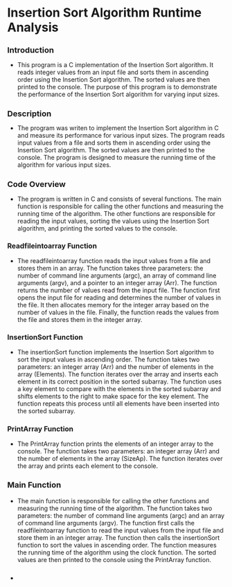 # Insertion Sort Algorithm Runtime Analysis
<h2 style = "font-size : 18px";>Introduction </h2><ul><li> This program is a C implementation of the Insertion Sort algorithm. It reads integer values from an input file and sorts them in ascending order using the Insertion Sort algorithm. The sorted values are then printed to the console. The purpose of this program is to demonstrate the performance of the Insertion Sort algorithm for varying input sizes.</li></ul>

<h2 style = "font-size : 18px";> Description</h2><ul><li>The program was writen to implement the Insertion Sort algorithm in C and measure its performance for various input sizes. The program reads input values from a file and sorts them in ascending order using the Insertion Sort algorithm. The sorted values are then printed to the console. The program is designed to measure the running time of the algorithm for various input sizes. </li></ul>

<h2 style = "font-size : 18px";>Code Overview </h2><ul><li>The program is written in C and consists of several functions. The main function is responsible for calling the other functions and measuring the running time of the algorithm. The other functions are responsible for reading the input values, sorting the values using the Insertion Sort algorithm, and printing the sorted values to the console. </li></ul>

<h3 style = "font-size : 16px">Readfileintoarray Function </h3><ul><li>
The readfileintoarray function reads the input values from a file and stores them in an array. The function takes three parameters: the number of command line arguments (argc), an array of command line arguments (argv), and a pointer to an integer array (Arr). The function returns the number of values read from the input file. The function first opens the input file for reading and determines the number of values in the file. It then allocates memory for the integer array based on the number of values in the file. Finally, the function reads the values from the file and stores them in the integer array.</li></ul>

<h3 style = "font-size : 16px">InsertionSort Function</h3><ul><li>
The insertionSort function implements the Insertion Sort algorithm to sort the input values in ascending order. The function takes two parameters: an integer array (Arr) and the number of elements in the array (Elements). The function iterates over the array and inserts each element in its correct position in the sorted subarray. The function uses a key element to compare with the elements in the sorted subarray and shifts elements to the right to make space for the key element. The function repeats this process until all elements have been inserted into the sorted subarray.</li></ul>

<h3 style = "font-size : 16px">PrintArray Function</h3><ul><li>The PrintArray function prints the elements of an integer array to the console. The function takes two parameters: an integer array (Arr) and the number of elements in the array (SizeAp). The function iterates over the array and prints each element to the console.</li></ul>

<h3 style = "font-size : 18px";>Main Function </h3><ul><li>The main function is responsible for calling the other functions and measuring the running time of the algorithm. The function takes two parameters: the number of command line arguments (argc) and an array of command line arguments (argv). The function first calls the readfileintoarray function to read the input values from the input file and store them in an integer array. The function then calls the insertionSort function to sort the values in ascending order. The function measures the running time of the algorithm using the clock function. The sorted values are then printed to the console using the PrintArray function. </li></ul>
<h2 style = "font-size : 18px";> </h2><ul><li> </li></ul>
